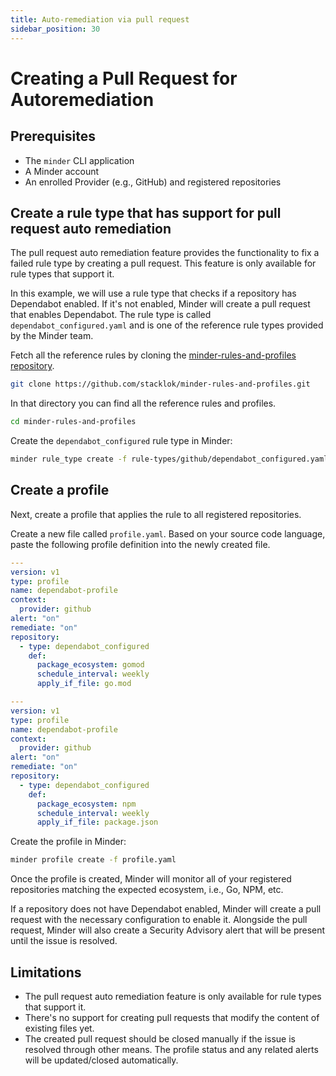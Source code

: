 ```yaml
---
title: Auto-remediation via pull request
sidebar_position: 30
---
```

# Creating a Pull Request for Autoremediation

## Prerequisites

* The `minder` CLI application
* A Minder account
* An enrolled Provider (e.g., GitHub) and registered repositories

## Create a rule type that has support for pull request auto remediation

The pull request auto remediation feature provides the functionality to fix a failed rule type by creating a pull request. 
This feature is only available for rule types that support it.

In this example, we will use a rule type that checks if a repository has Dependabot enabled. If it's not enabled, Minder
will create a pull request that enables Dependabot. The rule type is called `dependabot_configured.yaml` and is one of 
the reference rule types provided by the Minder team.

Fetch all the reference rules by cloning the [minder-rules-and-profiles repository](https://github.com/stacklok/minder-rules-and-profiles).

```bash
git clone https://github.com/stacklok/minder-rules-and-profiles.git
```

In that directory you can find all the reference rules and profiles.
```bash
cd minder-rules-and-profiles
```

Create the `dependabot_configured` rule type in Minder:
```bash
minder rule_type create -f rule-types/github/dependabot_configured.yaml
```

## Create a profile
Next, create a profile that applies the rule to all registered repositories.

Create a new file called `profile.yaml`.
Based on your source code language, paste the following profile definition into the newly created file.

<Tabs>
<TabItem value="go" label="Go" default>

```yaml
---
version: v1
type: profile
name: dependabot-profile
context:
  provider: github
alert: "on"
remediate: "on"
repository:
  - type: dependabot_configured
    def:
      package_ecosystem: gomod
      schedule_interval: weekly
      apply_if_file: go.mod
```

</TabItem>
<TabItem value="npm" label="NPM">

```yaml
---
version: v1
type: profile
name: dependabot-profile
context:
  provider: github
alert: "on"
remediate: "on"
repository:
  - type: dependabot_configured
    def:
      package_ecosystem: npm
      schedule_interval: weekly
      apply_if_file: package.json
```
</TabItem>
</Tabs>

Create the profile in Minder:
```bash
minder profile create -f profile.yaml
```

Once the profile is created, Minder will monitor all of your registered repositories matching the expected ecosystem,
i.e., Go, NPM, etc.

If a repository does not have Dependabot enabled, Minder will create a pull request with the necessary configuration
to enable it. Alongside the pull request, Minder will also create a Security Advisory alert that will be present until the issue
is resolved.

## Limitations

* The pull request auto remediation feature is only available for rule types that support it.
* There's no support for creating pull requests that modify the content of existing files yet.
* The created pull request should be closed manually if the issue is resolved through other means. The profile status and any related alerts will be updated/closed automatically.
